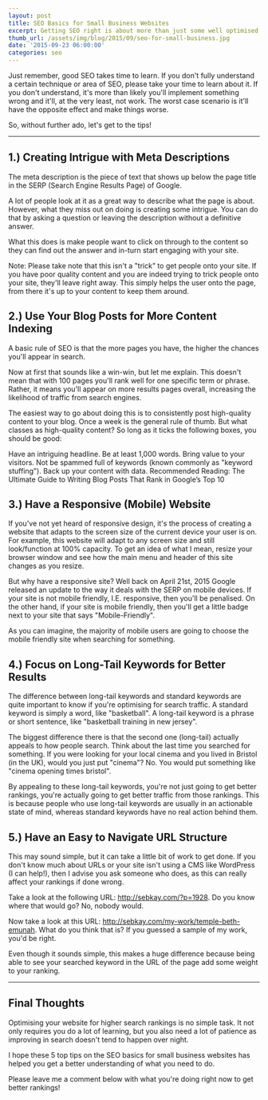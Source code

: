 ```yaml
---
layout: post
title: SEO Basics for Small Business Websites
excerpt: Getting SEO right is about more than just some well optimised title tags and publishing a blog post once a month. Climbing the search ladder takes time, effort and a lot of patience.
thumb_url: /assets/img/blog/2015/09/seo-for-small-business.jpg
date: '2015-09-23 06:00:00'
categories: seo
---
```


Just remember, good SEO takes time to learn. If you don't fully understand a certain technique or area of SEO, please take your time to learn about it. If you don't understand, it's more than likely you'll implement something wrong and it'll, at the very least, not work. The worst case scenario is it'll have the opposite effect and make things worse.

So, without further ado, let's get to the tips!

***

## 1.) Creating Intrigue with Meta Descriptions
The meta description is the piece of text that shows up below the page title in the SERP (Search Engine Results Page) of Google.

A lot of people look at it as a great way to describe what the page is about. However, what they miss out on doing is creating some intrigue. You can do that by asking a question or leaving the description without a definitive answer.

What this does is make people want to click on through to the content so they can find out the answer and in-turn start engaging with your site.

Note: Please take note that this isn't a "trick" to get people onto your site. If you have poor quality content and you are indeed trying to trick people onto your site, they'll leave right away. This simply helps the user onto the page, from there it's up to your content to keep them around.

## 2.) Use Your Blog Posts for More Content Indexing
A basic rule of SEO is that the more pages you have, the higher the chances you'll appear in search.

Now at first that sounds like a win-win, but let me explain. This doesn't mean that with 100 pages you'll rank well for one specific term or phrase. Rather, it means you'll appear on more results pages overall, increasing the likelihood of traffic from search engines.

The easiest way to go about doing this is to consistently post high-quality content to your blog. Once a week is the general rule of thumb. But what classes as high-quality content? So long as it ticks the following boxes, you should be good:

Have an intriguing headline.
Be at least 1,000 words.
Bring value to your visitors.
Not be spammed full of keywords (known commonly as "keyword stuffing").
Back up your content with data.
Recommended Reading: The Ultimate Guide to Writing Blog Posts That Rank in Google’s Top 10

## 3.) Have a Responsive (Mobile) Website
If you've not yet heard of responsive design, it's the process of creating a website that adapts to the screen size of the current device your user is on. For example, this website will adapt to any screen size and still look/function at 100% capacity. To get an idea of what I mean, resize your browser window and see how the main menu and header of this site changes as you resize.

But why have a responsive site? Well back on April 21st, 2015 Google released an update to the way it deals with the SERP on mobile devices. If your site is not mobile friendly, I.E. responsive, then you'll be penalised. On the other hand, if your site is mobile friendly, then you'll get a little badge next to your site that says "Mobile-Friendly".

As you can imagine, the majority of mobile users are going to choose the mobile friendly site when searching for something.

## 4.) Focus on Long-Tail Keywords for Better Results
The difference between long-tail keywords and standard keywords are quite important to know if you're optimising for search traffic. A standard keyword is simply a word, like "basketball". A long-tail keyword is a phrase or short sentence, like "basketball training in new jersey".

The biggest difference there is that the second one (long-tail) actually appeals to how people search. Think about the last time you searched for something. If you were looking for your local cinema and you lived in Bristol (in the UK), would you just put "cinema"? No. You would put something like "cinema opening times bristol".

By appealing to these long-tail keywords, you're not just going to get better rankings, you're actually going to get better traffic from those rankings. This is because people who use long-tail keywords are usually in an actionable state of mind, whereas standard keywords have no real action behind them.

## 5.) Have an Easy to Navigate URL Structure
This may sound simple, but it can take a little bit of work to get done. If you don't know much about URLs or your site isn't using a CMS like WordPress (I can help!), then I advise you ask someone who does, as this can really affect your rankings if done wrong.

Take a look at the following URL: http://sebkay.com/?p=1928. Do you know where that would go? No, nobody would.

Now take a look at this URL: http://sebkay.com/my-work/temple-beth-emunah. What do you think that is? If you guessed a sample of my work, you'd be right.

Even though it sounds simple, this makes a huge difference because being able to see your searched keyword in the URL of the page add some weight to your ranking.

***

## Final Thoughts
Optimising your website for higher search rankings is no simple task. It not only requires you do a lot of learning, but you also need a lot of patience as improving in search doesn't tend to happen over night.

I hope these 5 top tips on the SEO basics for small business websites has helped you get a better understanding of what you need to do.

Please leave me a comment below with what you're doing right now to get better rankings!
